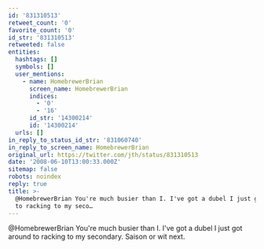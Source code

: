```yaml
---
id: '831310513'
retweet_count: '0'
favorite_count: '0'
id_str: '831310513'
retweeted: false
entities:
  hashtags: []
  symbols: []
  user_mentions:
    - name: HomebrewerBrian
      screen_name: HomebrewerBrian
      indices:
        - '0'
        - '16'
      id_str: '14300214'
      id: '14300214'
  urls: []
in_reply_to_status_id_str: '831060740'
in_reply_to_screen_name: HomebrewerBrian
original_url: https://twitter.com/jth/status/831310513
date: '2008-06-10T13:00:33.000Z'
sitemap: false
robots: noindex
reply: true
title: >-
  @HomebrewerBrian You're much busier than I. I've got a dubel I just got around
  to racking to my seco…
---
```


@HomebrewerBrian You're much busier than I. I've got a dubel I just got around to racking to my secondary. Saison or wit next.